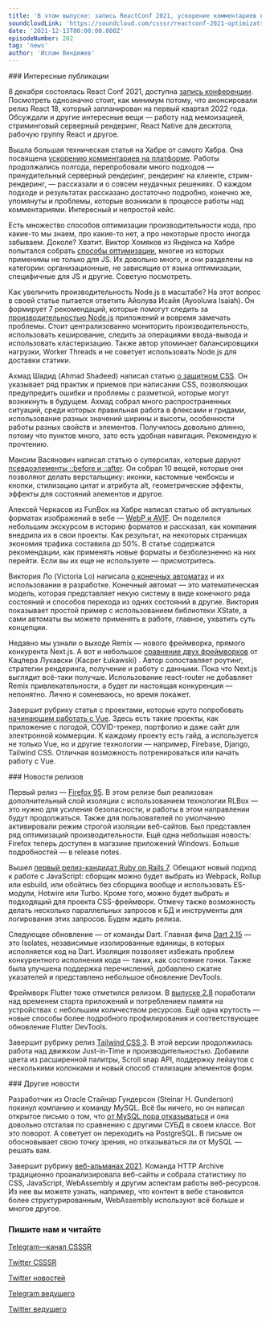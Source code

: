 ```yaml
---
title: 'В этом выпуске: запись ReactConf 2021, ускорение комментариев на Хабре, оптимизация производительности кода, первый релиз-кандидат Ruby on Rails 7, а также релизы Dart, Flutter и Tailwind CSS 3.0.'
soundcloudLink: 'https://soundcloud.com/csssr/reactconf-2021-optimizatsii-koda-ruby-on-rails-7-rc-dart-215-flutter-28-tailwind-css-30'
date: '2021-12-13T00:00:00.000Z'
episodeNumber: 202
tag: 'news'
author: 'Ислам Виндижев'
---
```


<ParagraphWithImage imageName="manWithLaptop">
  ### Интересные публикации

8 декабря состоялась React Conf 2021, доступна [запись конференции](https://www.youtube.com/watch?v=FZ0cG47msEk&list=PLNG_1j3cPCaZZ7etkzWA7JfdmKWT0pMsa). Посмотреть однозначно стоит, как минимум потому, что анонсировали релиз React 18, который запланирован на первый квартал 2022 года. Обсуждали и другие интересные вещи — работу над мемоизацией, стриминговый серверный рендеринг, React Native для десктопа, рабочую группу React и другое.
</ParagraphWithImage>

Вышла большая техническая статья на Хабре от самого Хабра. Она посвящена [ускорению комментариев на платформе](https://habr.com/ru/company/habr/blog/590111/). Работы продолжались полгода, перепробовали много подходов — принудительный серверный рендеринг, рендеринг на клиенте, стрим-рендеринг, — рассказали и о совсем неудачных решениях. О каждом подходе и результатах рассказано достаточно подробно, конечно же, упомянуты и проблемы, которые возникали в процессе работы над комментариями. Интересный и непростой кейс.

Есть множество способов оптимизации производительности кода, про какие-то мы знаем, про какие-то нет, а про некоторые просто иногда забываем. Доколе? Хватит. Виктор Хомяков из Яндекса на Хабре попытался собрать [способы оптимизации](https://habr.com/ru/company/yandex/blog/570914/), многие из которых применимы не только для JS. Их довольно много, и они разделены на категории: организационные, не зависящие от языка оптимизации, специфичные для JS и другие. Советую посмотреть.

Как увеличить производительность Node.js в масштабе? На этот вопрос в своей статье пытается ответить Айолува Исайя (Ayooluwa Isaiah). Он формирует 7 рекомендаций, которые помогут следить за [производительностью Node.js](https://blog.appsignal.com/2021/11/24/7-ways-to-improve-nodejs-performance-at-scale.html) приложений и вовремя замечать проблемы. Стоит централизованно мониторить производительность, использовать кеширование, следить за операциями ввода-вывода и использовать кластеризацию. Также автор упоминает балансировщики нагрузки, Worker Threads и не советует использовать Node.js для доставки статики.

Ахмад Шадид (Ahmad Shadeed) написал статью [о защитном CSS](https://ishadeed.com/article/defensive-css/). Он указывает ряд практик и приемов при написании CSS, позволяющих предупредить ошибки и проблемы с разметкой, которые могут возникнуть в будущем. Ахмад собрал много распространенных ситуаций, среди которых правильная работа в флексами и гридами, использование разных значений ширины и высоты, особенности работы разных свойств и элементов. Получилось довольно длинно, потому что пунктов много, зато есть удобная навигация. Рекомендую к прочтению.

Максим Васянович написал статью о суперсилах, которые даруют [псевдоэлементы ::before и ::after](https://habr.com/ru/company/skillbox/blog/592643/). Он собрал 10 вещей, которые они позволяют делать верстальщику: иконки, кастомные чекбоксы и кнопки, стилизацию цитат и атрибута alt, геометрические эффекты, эффекты для состояний элементов и другое.

Алексей Черкасов из FunBox на Хабре написал статью об актуальных форматах изображений в вебе — [WebP и AVIF](https://habr.com/ru/post/594211/). Он поделился небольшим экскурсом в историю форматов и рассказал, как компания внедрила их в свои проекты. Как результат, на некоторых страницах экономия трафика составила до 50%. В статье содержатся рекомендации, как применять новые форматы и безболезненно на них перейти. Если вы их еще не используете — присмотритесь.

Виктория Ло (Victoria Lo) написала [о конечных автоматах](https://blog.openreplay.com/state-machines-for-javascript-developers-how-to-use-them-in-your-apps) и их использовании в разработке. Конечный автомат — это математическая модель, которая представляет некую систему в виде конечного ряда состояний и способов перехода из одних состояний в другие. Виктория показывает простой пример с использованием библиотеки XState, а сами автоматы вы можете применять в работе, главное, ухватить суть концепции.

Недавно мы узнали о выходе Remix — нового фреймворка, прямого конкурента Next.js. А вот и небольшое [сравнение двух фреймворков](https://medium.com/wayf/next-js-and-remixa-brief-comparison-8b542cb2e4f4) от Кацпера Лукавски (Kacper Łukawski) . Автор сопоставляет роутинг, стратегии рендеринга, получение и работу с данными. Пока что Next.js выглядит всё-таки получше. Использование react-router не добавляет Remix привлекательности, а будет ли настоящая конкуренция — непонятно. Лично я сомневаюсь, но время покажет.

Завершит рубрику статья с проектами, которые круто попробовать [начинающим работать с Vue](https://the-nerdy-dev.com/8-vue-projects-every-beginner-should-try/). Здесь есть такие проекты, как приложение с погодой, COVID-трекер, портфолио и даже сайт для электронной коммерции. К каждому проекту есть гайд, а используется не только Vue, но и другие технологии — например, Firebase, Django, Tailwind CSS. Отличная возможность потренироваться или начать работу с Vue.

<ParagraphWithImage imageName="laptopNews" >
  ### Новости релизов

Первый релиз — [Firefox 95](https://hacks.mozilla.org/2021/12/webassembly-and-back-again-fine-grained-sandboxing-in-firefox-95/). В этом релизе был реализован дополнительный слой изоляции c использованием технологии RLBox — это нужно для усиления безопасности, и работы в этом направлении будут продолжаться. Также для пользователей по умолчанию активировали режим строгой изоляции веб-сайтов. Был представлен ряд оптимизаций производительности. Ещё одна небольшая новость: Firefox теперь доступен в магазине приложений Windows. Больше подробностей — в release notes.
</ParagraphWithImage>

Вышел [первый релиз-кандидат Ruby on Rails 7](https://weblog.rubyonrails.org/2021/12/6/Rails-7-0-rc-1-released/). Обещают новый подход к работе с JavaScript: сборщик можно будет выбрать из Webpack, Rollup или esbuild, или обойтись без сборщика вообще и использовать ES-модули, Hotwire или Turbo. Кроме того, можно будет выбрать и подходящий для проекта CSS-фреймворк. Отмечу также возможность делать несколько параллельных запросов к БД и инструменты для логирования этих запросов. Будем ждать релиза.

Следующее обновление — от команды Dart. Главная фича [Dart 2.15](https://medium.com/dartlang/dart-2-15-7e7a598e508a) — это Isolates, независимые изолированные единицы, в которых исполняется код на Dart. Изоляция позволяет избежать проблем конкурентного исполнения кода — таких, как состояние гонки. Также была улучшена поддержка перечислений, добавлено сжатие указателей и представлено небольшое обновление DevTools.

Фреймворк Flutter тоже отметился релизом. В [выпуске 2.8](https://medium.com/flutter/whats-new-in-flutter-2-8-d085b763d181) поработали над временем старта приложений и потреблением памяти на устройствах с небольшим количеством ресурсов. Ещё одна крутость — новые способы более подробного профилирования и соответствующее обновление Flutter DevTools.

Завершит рубрику релиз [Tailwind CSS 3](https://tailwindcss.com/blog/tailwindcss-v3). В этой версии продолжилась работа над движком Just-in-Time и производительностью. Добавили цвета из расширенной палитры, Scroll snap API, поддержку лейаутов с несколькими колонками и новый способ стилизации элементов форм.

<ParagraphWithImage imageName="laptopNews" >
  ### Другие новости

Разработчик из Oracle Стайнар Гундерсон (Steinar H. Gunderson) покинул компанию и команду MySQL. Всё бы ничего, но он написал открытое письмо о том, что [от MySQL пора отказываться](https://blog.sesse.net/blog/tech/2021-12-05-16-41_leaving_mysql.html) и она довольно отсталая по сравнению с другими СУБД в своем классе. Вот это поворот. А советует он переходить на PostgreSQL. В письме он обосновывает свою точку зрения, но отказываться ли от MySQL — решать вам.
</ParagraphWithImage>

Завершит рубрику [веб-альманах 2021](https://almanac.httparchive.org/en/2021/). Команда HTTP Archive традиционно проанализировала веб-сайты и собрала статистику по CSS, JavaScript, WebAssembly и другим аспектам работы веб-ресурсов. Из нее вы можете узнать, например, что контент в вебе становится более структурированным, WebAssembly используют всё больше и многое другое.

  ### Пишите нам и читайте
  [Telegram—канал CSSSR](https://t.me/csssr)

  [Twitter CSSSR](https://twitter.com/csssr_dev)

  [Twitter новостей](https://twitter.com/csssr_news)

  [Telegram ведущего](https://t.me/Vindizh)

  [Twitter ведущего](https://twitter.com/Vindizh)
